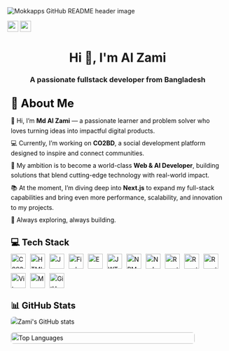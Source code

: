<img src="https://i.ibb.co.com/6cKWP6Bh/1.png" alt="Mokkapps GitHub README header image">
<p><a href="https://x.com/alzami12_"><img src="https://img.shields.io/badge/twitter-%231DA1F2.svg?&style=for-the-badge&logo=twitter&logoColor=white" height=25></a> <a href="https://www.linkedin.com/in/al-zami/"><img src="https://img.shields.io/badge/linkedin-%230077B5.svg?&style=for-the-badge&logo=linkedin&logoColor=white" height=25></a></p>
<h1 align="center">Hi 👋, I'm Al Zami</h1>
<h3 align="center">A passionate fullstack developer from Bangladesh</h3>

<div style="font-family: -apple-system, BlinkMacSystemFont, 'Segoe UI', Roboto, 'Helvetica Neue', Arial; color: #0b0b0b; line-height: 1.6; max-width: 900px; margin: 16px auto; padding: 8px;">

  <!-- ABOUT -->
  <section style="margin-bottom: 24px;">
    <h1 style="font-size: 1.6rem; margin: 0 0 8px 0;">💫 About Me</h1>
    <p style="margin: 6px 0;">
      👋 Hi, I’m <strong>Md Al Zami</strong> — a passionate learner and problem solver who loves turning ideas into impactful digital products.
    </p>
    <p style="margin: 6px 0;">
      💻 Currently, I’m working on <strong>CO2BD</strong>, a social development platform designed to inspire and connect communities.
    </p>
    <p style="margin: 6px 0;">
      🚀 My ambition is to become a world-class <strong>Web &amp; AI Developer</strong>, building solutions that blend cutting-edge technology with real-world impact.
    </p>
    <p style="margin: 6px 0;">
      📚 At the moment, I’m diving deep into <strong>Next.js</strong> to expand my full-stack capabilities and bring even more performance, scalability, and innovation to my projects.
    </p>
    <p style="margin: 6px 0;">🌟 Always exploring, always building.</p>
  </section>

  <!-- TECH STACK -->
  <section style="margin-bottom: 24px;">
    <h2 style="font-size: 1.25rem; margin: 0 0 10px 0;">💻 Tech Stack</h2>
    <div style="display:flex; flex-wrap:wrap; gap:10px; align-items:center;">
      <!-- badges -->
      <img src="https://img.shields.io/badge/css3-%231572B6.svg?style=for-the-badge&logo=css3&logoColor=white" alt="CSS3" style="height: 34px;">
      <img src="https://img.shields.io/badge/html5-%23E34F26.svg?style=for-the-badge&logo=html5&logoColor=white" alt="HTML5" style="height: 34px;">
      <img src="https://img.shields.io/badge/javascript-%23323330.svg?style=for-the-badge&logo=javascript&logoColor=%23F7DF1E" alt="JavaScript" style="height: 34px;">
      <img src="https://img.shields.io/badge/firebase-%23039BE5.svg?style=for-the-badge&logo=firebase" alt="Firebase" style="height: 34px;">
      <img src="https://img.shields.io/badge/express.js-%23404d59.svg?style=for-the-badge&logo=express&logoColor=%2361DAFB" alt="Express.js" style="height: 34px;">
      <img src="https://img.shields.io/badge/JWT-black?style=for-the-badge&logo=JSON%20web%20tokens" alt="JWT" style="height: 34px;">
      <img src="https://img.shields.io/badge/NPM-%23CB3837.svg?style=for-the-badge&logo=npm&logoColor=white" alt="NPM" style="height: 34px;">
      <img src="https://img.shields.io/badge/node.js-6DA55F?style=for-the-badge&logo=node.js&logoColor=white" alt="NodeJS" style="height: 34px;">
      <img src="https://img.shields.io/badge/react-%2320232a.svg?style=for-the-badge&logo=react&logoColor=%2361DAFB" alt="React" style="height: 34px;">
      <img src="https://img.shields.io/badge/React_Router-CA4245?style=for-the-badge&logo=react-router&logoColor=white" alt="React Router" style="height: 34px;">
      <img src="https://img.shields.io/badge/React%20Hook%20Form-%23EC5990.svg?style=for-the-badge&logo=reacthookform&logoColor=white" alt="React Hook Form" style="height: 34px;">
      <img src="https://img.shields.io/badge/vite-%23646CFF.svg?style=for-the-badge&logo=vite&logoColor=white" alt="Vite" style="height: 34px;">
      <img src="https://img.shields.io/badge/MongoDB-%234ea94b.svg?style=for-the-badge&logo=mongodb&logoColor=white" alt="MongoDB" style="height: 34px;">
      <img src="https://img.shields.io/badge/github-%23121011.svg?style=for-the-badge&logo=github&logoColor=white" alt="GitHub" style="height: 34px;">
    </div>
  </section>

  <!-- GITHUB STATS -->
  <section style="margin-bottom: 24px;">
    <h2 style="font-size: 1.25rem; margin: 0 0 10px 0;">📊 GitHub Stats</h2>
    <div style="display:flex; flex-direction:column; gap:12px; align-items:flex-start;">
      <img src="https://github-readme-stats.vercel.app/api?username=alzamo12&show_icons=true&theme=radical" alt="Zami's GitHub stats" style="max-width:100%; height:auto; display:block; border-radius:6px;">
      <img src="https://github-readme-stats.vercel.app/api/top-langs/?username=alzamo12&layout=compact&theme=radical" alt="Top Languages" style="max-width:420px; width:100%; height:auto; display:block; border-radius:6px;">
    </div>
  </section>

</div>


<!-- Proudly created with GPRM ( https://gprm.itsvg.in ) -->
